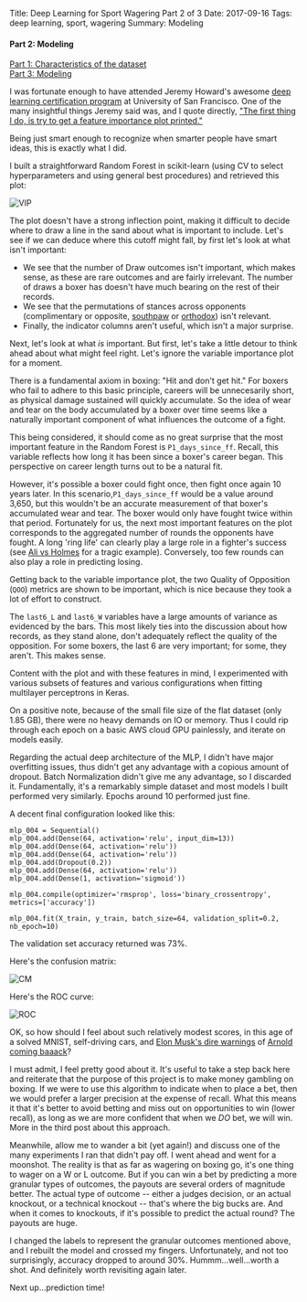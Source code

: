 Title:  Deep Learning for Sport Wagering Part 2 of 3
Date: 2017-09-16
Tags: deep learning, sport, wagering
Summary: Modeling

#### Part 2: Modeling
[Part 1: Characteristics of the dataset](http://www.mattobrien.me/deep-learning-for-sport-wagering-part-1-of-3.html)  
[Part 3: Modeling](http://www.mattobrien.me/deep-learning-for-sport-wagering-part-3-of-3.html)


I was fortunate enough to have attended Jeremy Howard's awesome [deep learning certification program](https://www.usfca.edu/data-institute/certificates/deep-learning-part-one) at University of San Francisco. One of the many insightful things Jeremy said was, and I quote directly, ["The first thing I do, is try to get a feature importance plot printed."](https://youtu.be/1-NYPQw5THU?t=1h19m11s)

Being just smart enough to recognize when smarter people have smart ideas, this is exactly what I did.

I built a straightforward Random Forest in scikit-learn (using CV to select hyperparameters and using general best procedures) and retrieved this plot:

![VIP](https://github.com/mobbSF/blog/blob/master/images/VIP.png?raw=true)

The plot doesn't have a strong inflection point, making it difficult to decide where to draw a line in the sand about what is important to include. Let's see if we can deduce where this cutoff might fall, by first let's look at what isn't important:  

- We see that the number of Draw outcomes isn't important, which makes sense, as these are rare outcomes and are fairly irrelevant. The number of draws a boxer has doesn't have much bearing on the rest of their records.  
- We see that the permutations of stances across opponents (complimentary or opposite, [southpaw](https://en.wikipedia.org/wiki/Southpaw_stance) or [orthodox](https://en.wikipedia.org/wiki/Orthodox_stance)) isn't relevant.  
- Finally, the indicator columns aren't useful, which isn't a major surprise. 

Next, let's look at what *is* important. But first, let's take a little detour to think ahead about what might feel right. Let's ignore the variable importance plot for a moment.

There is a fundamental axiom in boxing: "Hit and don't get hit." For boxers who fail to adhere to this basic principle, careers will be unnecesarily short, as physical damage sustained will quickly accumulate. So the idea of wear and tear on the body accumulated by a boxer over time seems like a naturally important component of what influences the outcome of a fight. 

This being considered, it should come as no great surprise that the most important feature in the Random Forest is `P1_days_since_ff`. Recall, this variable reflects how long it has been since a boxer's career began. This perspective on career length turns out to be a natural fit.

However, it's possible a boxer could fight once, then fight once again 10 years later. In this scenario,`P1_days_since_ff` would be a value around 3,650, but this wouldn't be an accurate measurement of that boxer's accumulated wear and tear. The boxer would only have fought twice within that period. Fortunately for us, the next most important features on the plot corresponds to the aggregated number of rounds the opponents have fought. A long 'ring life' can clearly play a large role in a fighter's success (see [Ali vs Holmes](https://www.youtube.com/watch?v=Ja9iovR9B3E) for a tragic example). Conversely, too few rounds can also play a role in predicting losing.

Getting back to the variable importance plot, the two Quality of Opposition (`QOO`) metrics are shown to be important, which is nice because they took a lot of effort to construct.

The `last6_L` and `last6_W` variables have a large amounts of variance as evidenced by the bars. This most likely ties into the discussion about how records, as they stand alone, don't adequately reflect the quality of the opposition. For some boxers, the last 6 are very important; for some, they aren't. This makes sense.

Content with the plot and with these features in mind, I experimented with various subsets of features and various configurations when fitting multilayer perceptrons in Keras.

On a positive note, because of the small file size of the flat dataset (only 1.85 GB), there were no heavy demands on IO or memory. Thus I could rip through each epoch on a basic AWS cloud GPU painlessly, and iterate on models easily. 

Regarding the actual deep architecture of the MLP, I didn't have major overfitting issues, thus didn't get any advantage with a copious amount of dropout. Batch Normalization didn't give me any advantage, so I discarded it. Fundamentally, it's a remarkably simple dataset and most models I built performed very similarly. Epochs around 10 performed just fine.

A decent final configuration looked like this: 

	mlp_004 = Sequential()
	mlp_004.add(Dense(64, activation='relu', input_dim=13))
	mlp_004.add(Dense(64, activation='relu'))
	mlp_004.add(Dense(64, activation='relu'))
	mlp_004.add(Dropout(0.2))
	mlp_004.add(Dense(64, activation='relu'))
	mlp_004.add(Dense(1, activation='sigmoid'))  

	mlp_004.compile(optimizer='rmsprop', loss='binary_crossentropy', metrics=['accuracy'])  

	mlp_004.fit(X_train, y_train, batch_size=64, validation_split=0.2, nb_epoch=10)

The validation set accuracy returned was 73%. 

Here's the confusion matrix:

![CM](https://github.com/mobbSF/blog/blob/master/images/CM.png?raw=true)

Here's the ROC curve:  

![ROC](https://github.com/mobbSF/blog/blob/master/images/ROC.png?raw=true)

OK, so how should I feel about such relatively modest scores, in this age of a solved MNIST, self-driving cars, and [Elon Musk's dire warnings](https://www.cnbc.com/2017/08/11/elon-musk-issues-a-stark-warning-about-a-i-calls-it-a-bigger-threat-than-north-korea.html) of [Arnold coming baaack](https://www.youtube.com/watch?v=-WIwQlMesr0)?

I must admit, I feel pretty good about it. It's useful to take a step back here and reiterate that the purpose of this project is to make money gambling on boxing. If we were to use this algorithm to indicate when to place a bet, then we would prefer a larger precision at the expense of recall. What this means it that it's better to avoid betting and miss out on opportunities to win (lower recall), as long as we are more confident that when we *DO* bet, we will win. More in the third post about this approach.

Meanwhile, allow me to wander a bit (yet again!) and discuss one of the many experiments I ran that didn't pay off. I went ahead and went for a moonshot. The reality is that as far as wagering on boxing go, it's one thing to wager on a W or L outcome. But if you can win a bet by predicting a more granular types of outcomes, the payouts are several orders of magnitude better. The actual type of outcome -- either a judges decision, or an actual knockout, or a technical knockout -- that's where the big bucks are. And when it comes to knockouts, if it's possible to predict the actual round? The payouts are huge. 

I changed the labels to represent the granular outcomes mentioned above, and I rebuilt the model and crossed my fingers. Unfortunately, and not too surprisingly, accuracy dropped to around 30%. Hummm...well...worth a shot. And definitely worth revisiting again later.

Next up...prediction time!
